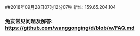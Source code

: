 ##2018年09月28日07时12分07秒 新址: 159.65.204.104
### 兔友常见问题及解答: https://github.com/wanggonging/d/blob/w/FAQ.md
